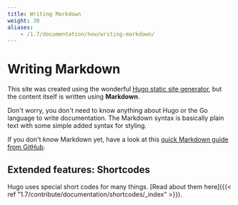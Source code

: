 ```yaml
---
title: Writing Markdown
weight: 30
aliases:
    - /1.7/documentation/how/writing-markdown/
---
```


# Writing Markdown

This site was created using the wonderful [Hugo static site generator](https://gohugo.io/), but the content itself is written using **Markdown**.

Don't worry, you don't need to know anything about Hugo or the Go language to write documentation. The Markdown syntax is basically plain text with some simple added syntax for styling.

If you don't know Markdown yet, have a look at this [quick Markdown guide from GitHub](https://guides.github.com/features/mastering-markdown/).

## Extended features: Shortcodes

Hugo uses special short codes for many things. [Read about them here]({{< ref "1.7/contribute/documentation/shortcodes/_index" >}}).
